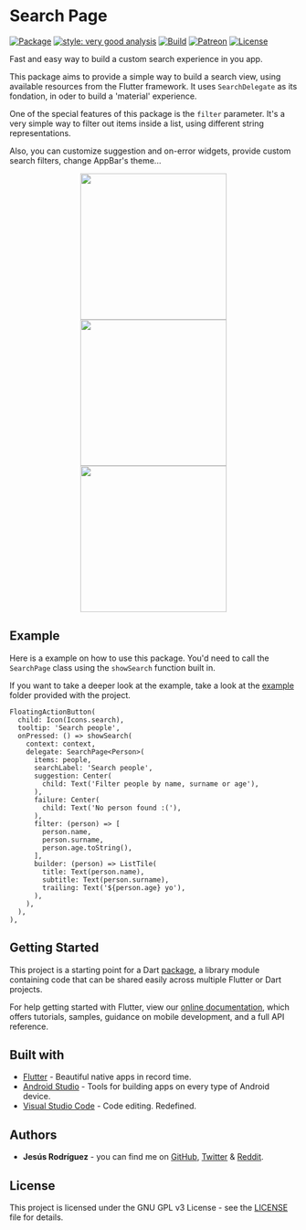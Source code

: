 # Search Page

[![Package](https://img.shields.io/pub/v/search_page.svg?style=for-the-badge)](https://pub.dartlang.org/packages/search_page)
[![style: very good analysis](https://img.shields.io/badge/style-very_good_analysis-B22C89.svg?style=for-the-badge)](https://pub.dev/packages/very_good_analysis)
[![Build](https://img.shields.io/github/actions/workflow/status/jesusrp98/search_page/flutter_package.yml?branch=master&style=for-the-badge)](https://github.com/jesusrp98/search_page/actions)
[![Patreon](https://img.shields.io/badge/Support-Patreon-orange.svg?style=for-the-badge)](https://www.patreon.com/jesusrp98)
[![License](https://img.shields.io/github/license/jesusrp98/search_page.svg?style=for-the-badge)](https://www.gnu.org/licenses/gpl-3.0.en.html)

Fast and easy way to build a custom search experience in you app.

This package aims to provide a simple way to build a search view, using available resources from the Flutter framework. It uses `SearchDelegate` as its fondation, in oder to build a 'material'
experience.

One of the special features of this package is the `filter` parameter. It's a very simple way to filter out items inside a list, using different string representations.

Also, you can customize suggestion and on-error widgets, provide custom search filters, change AppBar's theme...

<p align="center">
  <img src="https://raw.githubusercontent.com/jesusrp98/search_page/master/screenshots/0.png" width="256" hspace="4">
  <img src="https://raw.githubusercontent.com/jesusrp98/search_page/master/screenshots/1.png" width="256" hspace="4">
  <img src="https://raw.githubusercontent.com/jesusrp98/search_page/master/screenshots/2.png" width="256" hspace="4">
</p>

## Example

Here is a example on how to use this package. You'd need to call the `SearchPage` class using the `showSearch` function built in.

If you want to take a deeper look at the example, take a look at the [example](https://github.com/jesusrp98/search_page/tree/master/example) folder provided with the project.

```
FloatingActionButton(
  child: Icon(Icons.search),
  tooltip: 'Search people',
  onPressed: () => showSearch(
    context: context,
    delegate: SearchPage<Person>(
      items: people,
      searchLabel: 'Search people',
      suggestion: Center(
        child: Text('Filter people by name, surname or age'),
      ),
      failure: Center(
        child: Text('No person found :('),
      ),
      filter: (person) => [
        person.name,
        person.surname,
        person.age.toString(),
      ],
      builder: (person) => ListTile(
        title: Text(person.name),
        subtitle: Text(person.surname),
        trailing: Text('${person.age} yo'),
      ),
    ),
  ),
),
```

## Getting Started

This project is a starting point for a Dart [package](https://flutter.io/developing-packages/), a library module containing code that can be shared easily across multiple Flutter or Dart projects.

For help getting started with Flutter, view our [online documentation](https://flutter.io/docs), which offers tutorials, samples, guidance on mobile development, and a full API reference.

## Built with

- [Flutter](https://flutter.dev/) - Beautiful native apps in record time.
- [Android Studio](https://developer.android.com/studio/index.html/) - Tools for building apps on every type of Android device.
- [Visual Studio Code](https://code.visualstudio.com/) - Code editing. Redefined.

## Authors

- **Jesús Rodríguez** - you can find me on [GitHub](https://github.com/jesusrp98), [Twitter](https://twitter.com/jesusrp98) & [Reddit](https://www.reddit.com/user/jesusrp98).

## License

This project is licensed under the GNU GPL v3 License - see the [LICENSE](LICENSE) file for details.
